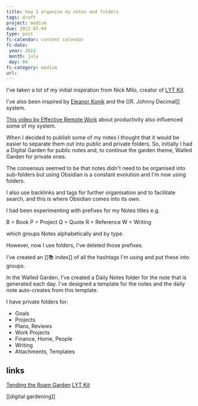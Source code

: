 ```yaml
---
title: how I organise my notes and folders
tags: draft
project: medium
due: 2022-07-04
type: post
fc-calendar: content calendar
fc-date:
 year: 2022
 month: july
 day: 04
fc-category: medium
url:
---
```


I've taken a lot of my initial inspiration from Nick Milo, creator of [LYT Kit](https://www.linkingyourthinking.com/).

I've also been inspired by [Eleanor Konik](https://publish.obsidian.md/eleanorkonik/00+Meta/03+Structure/Welcome) and the [[R. Johnny Decimal]] system.

[This video by Effective Remote Work](https://youtu.be/oETBOXhdGPs) about productivity also influenced some of my system.

When I decided to publish some of my notes I thought that it would be easier to separate them out into public and private folders. So, initially I had a Digital Garden for public notes and, to continue the garden theme, Walled Garden for private ones.

The consensus seemed to be that notes didn't need to be organised into sub-folders but using Obsidian is a constant evolution and I'm now using folders. 

I also use backlinks and tags for further organisation and to facilitate search, and this is where Obsidian comes into its own.

I had been experimenting with prefixes for my Notes titles e.g. 

B = Book
P = Project
Q = Quote
R = Reference
W = Writing 

which groups Notes alphabetically and by type.

However, now I use folders, I've deleted those prefixes.

I've created an [[📚 index]] of all the hashtags I'm using and put these into groups.

In the Walled Garden, I've created a Daily Notes folder for the note that is generated each day. I've designed a template for the notes and the daily note auto-creates from this template.

I have private folders for:
- Goals
- Projects
- Plans, Reviews
- Work Projects
- Finance, Home, People
- Writing
- Attachments, Templates

## links

[Tending the Roam Garden](https://maggieappleton.com/roam-garden)
[LYT Kit](https://www.linkingyourthinking.com/)

[[digital gardening]]